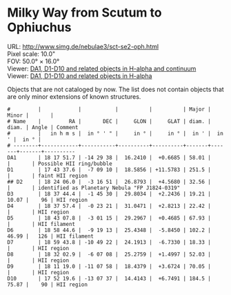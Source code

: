 # Milky Way from Scutum to Ophiuchus 

URL: <http://www.simg.de/nebulae3/sct-se2-oph.html>   
Pixel scale: 10.0"  
FOV: 50.0° × 16.0°  
Viewer: [DA1, D1-D10 and related objects in H-alpha and continuum](http://www.simg.de/nebulae3/sct-se2-oph-hbr.vhtml?nav=0&tbl=1&uo=~3%22DA1%22%2C274.4653%2C-14.4938%2C58.012%2C%22Possible%20HII%20ring%2Fbubble%22~4%2C~3%22D1%22%2C265.9068%2C-7.1528%2C251.556%2C%22faint%20HII%20region%22~4%2C~3%22HD%20161056%22%2C265.9459%2C-7.0796%2C%22possible%20ionization%20source%20of%20D1.%20Distance%20according%20to%20Gaia%20EDR3%3A%20about%20410pc.%22~4%2C~3%22D2%22%2C276.0249%2C-3.2807%2C32.564%2C%22HII%20region%22~4%2C~3%22D3%22%2C279.4348%2C-1.7583%2C19.211%2C10.079%2C96%2C%22HII%20region%22~4%2C~3%22D4%22%2C279.4893%2C-0.3892%2C22.420%2C%22HII%20region%22~4%2C~3%22HD%20172028%22%2C279.4859%2C-0.3859%2C%22Possible%20ionization%20source%20of%20D4.%20Distance%20according%20to%20Gaia%20EDR3%3A%20about%20400pc.%22~4%2C~3%22D5%22%2C280.7827%2C-3.0208%2C67.931%2C%22HII%20filament%22~4%2C~3%22D6%22%2C284.6858%2C-9.3204%2C102.238%2C46.996%2C126%2C%22HII%20filament%22~4%2C~3%22D7%22%2C284.9325%2C-10.8228%2C18.338%2C%22HII%20region%22~4%2C~3%22D8%22%2C278.0121%2C-6.1190%2C52.032%2C%22HII%20region%22~4%2C~3%22D9%22%2C272.8290%2C-11.1327%2C70.058%2C%22HII%20region%22~4%2C~3%22D10%22%2C267.8008%2C-14.0100%2C296.722%2C205.681%2C91%2C%22HII%20region%22~4)  
Viewer: [DA1, D1-D10 and related objects in H-alpha](http://www.simg.de/nebulae3/sct-se2-oph-h.vhtml?nav=0&tbl=1&uo=~3%22DA1%22%2C274.4653%2C-14.4938%2C58.012%2C%22Possible%20HII%20ring%2Fbubble%22~4%2C~3%22D1%22%2C265.9068%2C-7.1528%2C251.556%2C%22faint%20HII%20region%22~4%2C~3%22HD%20161056%22%2C265.9459%2C-7.0796%2C%22possible%20ionization%20source%20of%20D1.%20Distance%20according%20to%20Gaia%20EDR3%3A%20about%20410pc.%22~4%2C~3%22D2%22%2C276.0249%2C-3.2807%2C32.564%2C%22HII%20region%22~4%2C~3%22D3%22%2C279.4348%2C-1.7583%2C19.211%2C10.079%2C96%2C%22HII%20region%22~4%2C~3%22D4%22%2C279.4893%2C-0.3892%2C22.420%2C%22HII%20region%22~4%2C~3%22HD%20172028%22%2C279.4859%2C-0.3859%2C%22Possible%20ionization%20source%20of%20D4.%20Distance%20according%20to%20Gaia%20EDR3%3A%20about%20400pc.%22~4%2C~3%22D5%22%2C280.7827%2C-3.0208%2C67.931%2C%22HII%20filament%22~4%2C~3%22D6%22%2C284.6858%2C-9.3204%2C102.238%2C46.996%2C126%2C%22HII%20filament%22~4%2C~3%22D7%22%2C284.9325%2C-10.8228%2C18.338%2C%22HII%20region%22~4%2C~3%22D8%22%2C278.0121%2C-6.1190%2C52.032%2C%22HII%20region%22~4%2C~3%22D9%22%2C272.8290%2C-11.1327%2C70.058%2C%22HII%20region%22~4%2C~3%22D10%22%2C267.8008%2C-14.0100%2C296.722%2C205.681%2C91%2C%22HII%20region%22~4)  

Objects that are not cataloged by now. The list does not contain objects that
are only minor extensions of known structures.

	#         |            |           |          |          | Major | Minor |       | 
	# Name    |         RA |       DEC |     GLON |     GLAT | diam. | diam. | Angle | Comment
	#         |   in h m s |  in ° ' " |     in ° |     in ° |  in ' |  in ' |  in ° | 
	# --------+------------+-----------+----------+----------+-------+-------+-------+----------
	DA1       | 18 17 51.7 | -14 29 38 |  16.2410 |  +0.6685 | 58.01 |       |       | Possible HII ring/bubble
	D1        | 17 43 37.6 |  -7 09 10 |  18.5856 | +11.5783 | 251.5 |       |       | faint HII region
	## D2     | 18 24 06.0 |  -3 16 51 |  26.8793 |  +4.5680 | 32.56 |       |       | identified as Planetary Nebula "FP J1824-0319"
	D3        | 18 37 44.4 |  -1 45 30 |  29.8034 |  +2.2436 | 19.21 | 10.07 |    96 | HII region
	D4        | 18 37 57.4 |  -0 23 21 |  31.0471 |  +2.8213 | 22.42 |       |       | HII region
	D5        | 18 43 07.8 |  -3 01 15 |  29.2967 |  +0.4685 | 67.93 |       |       | HII filament
	D6        | 18 58 44.6 |  -9 19 13 |  25.4348 |  -5.8450 | 102.2 | 46.99 |   126 | HII filament
	D7        | 18 59 43.8 | -10 49 22 |  24.1913 |  -6.7330 | 18.33 |       |       | HII region
	D8        | 18 32 02.9 |  -6 07 08 |  25.2759 |  +1.4997 | 52.03 |       |       | HII region
	D9        | 18 11 19.0 | -11 07 58 |  18.4379 |  +3.6724 | 70.05 |       |       | HII region
	D10       | 17 52 19.6 | -13 07 37 |  14.4143 |  +6.7491 | 184.5 | 75.87 |    90 | HII region
